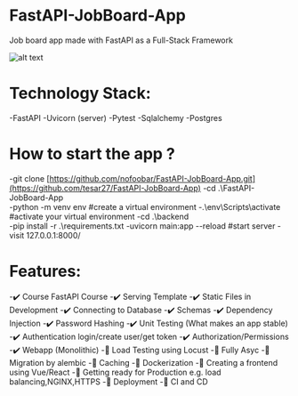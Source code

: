 # FastAPI-JobBoard-App
Job board app made with FastAPI as a Full-Stack Framework

![alt text](https://github.com/tesar27/FastAPI-JobBoard-App/tree/main/static/images/lite.gif)


# Technology Stack:
-FastAPI
-Uvicorn (server)
-Pytest
-Sqlalchemy
-Postgres
# How to start the app ?
-git clone [https://github.com/nofoobar/FastAPI-JobBoard-App.git](https://github.com/tesar27/FastAPI-JobBoard-App)
-cd .\FastAPI-JobBoard-App\
-python -m venv env   #create a virtual environment
-.\env\Scripts\activate  #activate your virtual environment
-cd .\backend\
-pip install -r .\requirements.txt
-uvicorn main:app --reload     #start server
-visit  127.0.0.1:8000/
# Features:

-✔️ Course FastAPI Course
-✔️ Serving Template
-✔️ Static Files in Development
-✔️ Connecting to Database
-✔️ Schemas
-✔️ Dependency Injection
-✔️ Password Hashing
-✔️ Unit Testing (What makes an app stable)
-✔️ Authentication login/create user/get token
-✔️ Authorization/Permissions
-✔️ Webapp (Monolithic)
-🚧 Load Testing using Locust
-🚧 Fully Asyc
-🚧 Migration by alembic
-🚧 Caching
-🚧 Dockerization
-🚧 Creating a frontend using Vue/React
-🚧 Getting ready for Production e.g. load balancing,NGINX,HTTPS
-🚧 Deployment
-🚧 CI and CD
